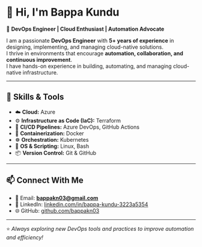 # 👋 Hi, I'm Bappa Kundu  

🚀 **DevOps Engineer | Cloud Enthusiast | Automation Advocate**  

I am a passionate **DevOps Engineer** with **5+ years of experience** in designing, implementing, and managing cloud-native solutions.  
I thrive in environments that encourage **automation, collaboration, and continuous improvement**.  
I have hands-on experience in building, automating, and managing cloud-native infrastructure.  

---

## 🔧 Skills & Tools

- ☁️ **Cloud:** Azure  
- ⚙️ **Infrastructure as Code (IaC):** Terraform  
- 🔄 **CI/CD Pipelines:** Azure DevOps, GitHub Actions  
- 🐳 **Containerization:** Docker  
- ☸️ **Orchestration:** Kubernetes  
- 🐧 **OS & Scripting:** Linux, Bash  
- 📦 **Version Control:** Git & GitHub  

---

## 📫 Connect With Me  

- 📧 Email: **bappakn03@gmail.com**  
- 💼 LinkedIn: [linkedin.com/in/bappa-kundu-3223a5354](https://www.linkedin.com/in/bappa-kundu-3223a5354)  
- 🌐 GitHub: [github.com/bappakn03](https://github.com/bappakn03)  

---

⭐️ *Always exploring new DevOps tools and practices to improve automation and efficiency!*  
